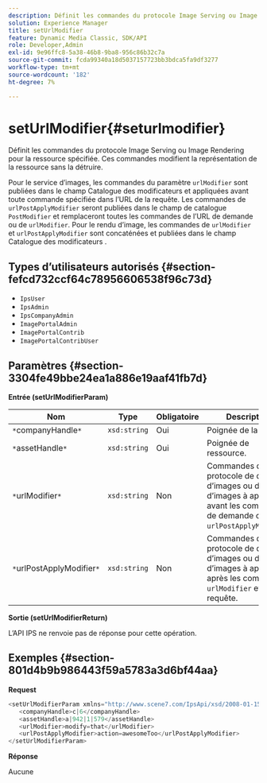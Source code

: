 ```yaml
---
description: Définit les commandes du protocole Image Serving ou Image Rendering pour la ressource spécifiée. Ces commandes modifient la représentation de la ressource sans la détruire.
solution: Experience Manager
title: setUrlModifier
feature: Dynamic Media Classic, SDK/API
role: Developer,Admin
exl-id: 9e96ffc8-5a38-46b8-9ba8-956c86b32c7a
source-git-commit: fcda99340a18d5037157723bb3bdca5fa9df3277
workflow-type: tm+mt
source-wordcount: '182'
ht-degree: 7%

---
```


# setUrlModifier{#seturlmodifier}

Définit les commandes du protocole Image Serving ou Image Rendering pour la ressource spécifiée. Ces commandes modifient la représentation de la ressource sans la détruire.

Pour le service d’images, les commandes du paramètre `urlModifier` sont publiées dans le champ Catalogue des modificateurs et appliquées avant toute commande spécifiée dans l’URL de la requête. Les commandes de `urlPostApplyModifier` seront publiées dans le champ de catalogue `PostModifier` et remplaceront toutes les commandes de l’URL de demande ou de `urlModifier`. Pour le rendu d’image, les commandes de `urlModifier` et `urlPostApplyModifier` sont concaténées et publiées dans le champ Catalogue des modificateurs .

## Types d’utilisateurs autorisés {#section-fefcd732ccf64c78956606538f96c73d}

* `IpsUser`
* `IpsAdmin`
* `IpsCompanyAdmin`
* `ImagePortalAdmin`
* `ImagePortalContrib`
* `ImagePortalContribUser`

## Paramètres {#section-3304fe49bbe24ea1a886e19aaf41fb7d}

**Entrée (setUrlModifierParam)**

| Nom | Type | Obligatoire | Description |
|---|---|---|---|
| `*`companyHandle`*` | `xsd:string` | Oui | Poignée de la société. |
| `*`assetHandle`*` | `xsd:string` | Oui | Poignée de ressource. |
| `*`urlModifier`*` | `xsd:string` | Non | Commandes du protocole de diffusion d’images ou de rendu d’images à appliquer avant les commandes de demande ou `urlPostApplyModifier`. |
| `*`urlPostApplyModifier`*` | `xsd:string` | Non | Commandes du protocole de diffusion d’images ou de rendu d’images à appliquer après les commandes `urlModifier` et de requête. |

**Sortie (setUrlModifierReturn)**

L’API IPS ne renvoie pas de réponse pour cette opération.

## Exemples {#section-801d4b9b986443f59a5783a3d6bf44aa}

**Request**

```java
<setUrlModifierParam xmlns="http://www.scene7.com/IpsApi/xsd/2008-01-15">
   <companyHandle>c|6</companyHandle>
   <assetHandle>a|942|1|579</assetHandle>
   <urlModifier>modify=that</urlModifier>
   <urlPostApplyModifier>action=awesomeToo</urlPostApplyModifier>
</setUrlModifierParam>
```

**Réponse**

Aucune
